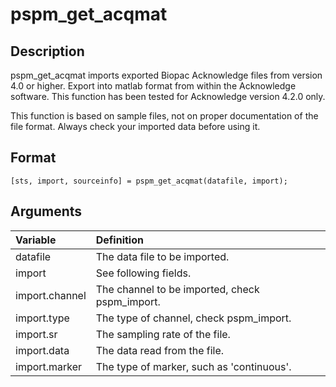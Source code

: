 # pspm_get_acqmat
## Description
pspm_get_acqmat imports exported Biopac Acknowledge files from version 4.0 or higher. Export into matlab format from within the Acknowledge software. This function has been tested for Acknowledge version 4.2.0 only. 

This function is based on sample files, not on proper documentation of the file format. Always check your imported data before using it.

## Format
`[sts, import, sourceinfo] = pspm_get_acqmat(datafile, import);`

## Arguments
| Variable | Definition |
|:--|:--|
| datafile | The data file to be imported. |
| import | See following fields. |
| import.channel | The channel to be imported, check pspm_import. |
| import.type | The type of channel, check pspm_import. |
| import.sr | The sampling rate of the file. |
| import.data | The data read from the file. |
| import.marker | The type of marker, such as 'continuous'. |
